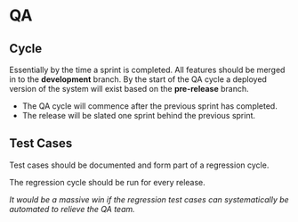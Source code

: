 # QA

## Cycle

Essentially by the time a sprint is completed. All features should be merged in to the __development__ branch. By the start of the QA cycle a deployed version of the system will exist based on the __pre-release__ branch.

- The QA cycle will commence after the previous sprint has completed.
- The release will be slated one sprint behind the previous sprint.

## Test Cases

Test cases should be documented and form part of a regression cycle.

The regression cycle should be run for every release.

_It would be a massive win if the regression test cases can systematically be automated to relieve the QA team._


